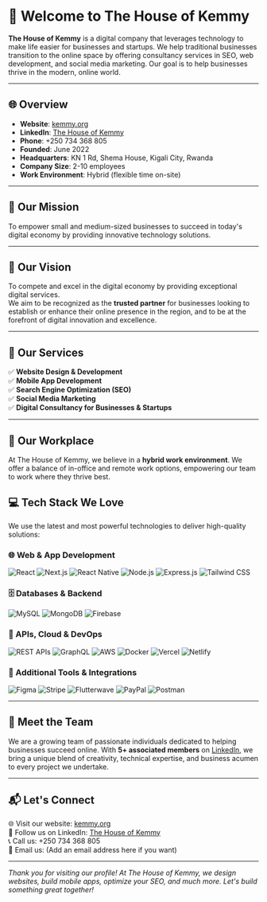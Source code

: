 # 👋 Welcome to The House of Kemmy

**The House of Kemmy** is a digital company that leverages technology to make life easier for businesses and startups. We help traditional businesses transition to the online space by offering consultancy services in SEO, web development, and social media marketing. Our goal is to help businesses thrive in the modern, online world.

---

## 🌐 Overview

- **Website**: [kemmy.org](https://kemmy.org)
- **LinkedIn**: [The House of Kemmy](https://www.linkedin.com/company/thehouseofkemmy)
- **Phone**: +250 734 368 805
- **Founded**: June 2022
- **Headquarters**: KN 1 Rd, Shema House, Kigali City, Rwanda
- **Company Size**: 2-10 employees
- **Work Environment**: Hybrid (flexible time on-site)

---

## 🚀 Our Mission

To empower small and medium-sized businesses to succeed in today's digital economy by providing innovative technology solutions.

---

## 🌟 Our Vision

To compete and excel in the digital economy by providing exceptional digital services.  
We aim to be recognized as the **trusted partner** for businesses looking to establish or enhance their online presence in the region, and to be at the forefront of digital innovation and excellence.

---

## 💼 Our Services

✅ **Website Design & Development**  
✅ **Mobile App Development**  
✅ **Search Engine Optimization (SEO)**  
✅ **Social Media Marketing**  
✅ **Digital Consultancy for Businesses & Startups**

---

## 🏢 Our Workplace

At The House of Kemmy, we believe in a **hybrid work environment**. We offer a balance of in-office and remote work options, empowering our team to work where they thrive best.

## 💻 Tech Stack We Love

We use the latest and most powerful technologies to deliver high-quality solutions:

### 🌐 Web & App Development

![React](https://img.shields.io/badge/React-20232A?style=for-the-badge&logo=react&logoColor=61DAFB)
![Next.js](https://img.shields.io/badge/Next.js-000000?style=for-the-badge&logo=nextdotjs&logoColor=white)
![React Native](https://img.shields.io/badge/React_Native-20232A?style=for-the-badge&logo=react&logoColor=61DAFB)
![Node.js](https://img.shields.io/badge/Node.js-339933?style=for-the-badge&logo=nodedotjs&logoColor=white)
![Express.js](https://img.shields.io/badge/Express.js-404D59?style=for-the-badge)
![Tailwind CSS](https://img.shields.io/badge/Tailwind_CSS-38B2AC?style=for-the-badge&logo=tailwind-css&logoColor=white)

### 🗄️ Databases & Backend

![MySQL](https://img.shields.io/badge/MySQL-4479A1?style=for-the-badge&logo=mysql&logoColor=white)
![MongoDB](https://img.shields.io/badge/MongoDB-4EA94B?style=for-the-badge&logo=mongodb&logoColor=white)
![Firebase](https://img.shields.io/badge/Firebase-FFCA28?style=for-the-badge&logo=firebase&logoColor=white)

### 🔗 APIs, Cloud & DevOps

![REST APIs](https://img.shields.io/badge/REST_API-ff6f61?style=for-the-badge&logo=api&logoColor=white)
![GraphQL](https://img.shields.io/badge/GraphQL-E10098?style=for-the-badge&logo=graphql&logoColor=white)
![AWS](https://img.shields.io/badge/AWS-232F3E?style=for-the-badge&logo=amazon-aws&logoColor=white)
![Docker](https://img.shields.io/badge/Docker-2496ED?style=for-the-badge&logo=docker&logoColor=white)
![Vercel](https://img.shields.io/badge/Vercel-000000?style=for-the-badge&logo=vercel&logoColor=white)
![Netlify](https://img.shields.io/badge/Netlify-00C7B7?style=for-the-badge&logo=netlify&logoColor=white)

### 📱 Additional Tools & Integrations

![Figma](https://img.shields.io/badge/Figma-F24E1E?style=for-the-badge&logo=figma&logoColor=white)
![Stripe](https://img.shields.io/badge/Stripe-008CDD?style=for-the-badge&logo=stripe&logoColor=white)
![Flutterwave](https://img.shields.io/badge/Flutterwave-FF9F00?style=for-the-badge&logo=flutterwave&logoColor=white)
![PayPal](https://img.shields.io/badge/PayPal-003087?style=for-the-badge&logo=paypal&logoColor=white)
![Postman](https://img.shields.io/badge/Postman-FF6C37?style=for-the-badge&logo=postman&logoColor=white)

---

## 🙌 Meet the Team

We are a growing team of passionate individuals dedicated to helping businesses succeed online. With **5+ associated members** on [LinkedIn](https://www.linkedin.com/company/thehouseofkemmy), we bring a unique blend of creativity, technical expertise, and business acumen to every project we undertake.

---

## 📬 Let's Connect

🌐 Visit our website: [kemmy.org](https://kemmy.org)  
🔗 Follow us on LinkedIn: [The House of Kemmy](https://www.linkedin.com/company/thehouseofkemmy)  
📞 Call us: +250 734 368 805  
📧 Email us: (Add an email address here if you want)  

---

_Thank you for visiting our profile! At The House of Kemmy, we design websites, build mobile apps, optimize your SEO, and much more. Let's build something great together!_


